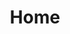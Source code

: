 ---
title: some
type: index
layout: home
seo:
  keywords: 'web development, cloud development, AWS services'
  meta-title: Team of highly qualified software engineers
  metaDescription: >-
    Team of highly qualified software engineers at your service. web and mobile
    app development, CRM, API and CMS integration.
title: Home
h1: Team of **highly qualified** software engineers at your service
intro: >
  The **fastest** way to grow your **business** is to use leading technologies
  to your advantage. Connect all your systems, data sheets, client and business
  information into one mean machine and be the master of your business. Don’t
  let business opportunities or potential risk go under your radar just because
  you couldn’t get your data sheets and clients synchronized.


  Make **higher client conversion** by employing **UX design** techniques and
  appealing beautiful design to your public websites or social network.
  **Connect your websites with CRM** and track your client preferences, get to
  know them better and offer them what they need at the right time. We are sure
  that will boost your revenues.


  **Use software to speed up your process** and save time for more important
  things - your business. Don’t spend hours and hours by trying to manually
  export any analyze information. Your time is crucial to you, spend it more
  efficient by concentrating on the things you already know
slider:
  - image: /img/1.jpg
    title: Add qualified and experienced people to your development team
  - image: /img/website_development.jpg
    subtitle: >-
      Experienced team in UI design and UX. Make web applicatinos that users
      will love
    title: Web app development
sections:
  - animation: fadeInUp
    class: text-left
    content: >-
      We bring a **personal** and **effective** approach to every project we
      work on, which is why our clients love us and why they keep coming back.
      We highly value quality and we try to find the best balance between our
      **quality** assurance and client's expenses. 


      You shouldn’t spend tons of money on SAP or in-house software, because
      software life-span is short and becoming shorter every day. Rather than
      buying a pure software consider buying a service. **Services evolve,
      programs don’t**!
    icon: icon-coffee left fadeInUp
    title: A fact worth a **thousand** words
    type: fact
  - animation: none
    class: text-left
    content: >-
      We investigate our client's needs and try to **solve business problems**
      with simple and intuitive technology solutions and focusing on things that
      are most important to clients - NOT computers!


      Our client’s goals are our primary target and focus should stay on those.
      Technical difficulties and similar obstacles are not something that is
      important to our clients - it’s up to us to solve it, not our clients! 


      We involve our client’s into our development process by applying **UX
      interaction design** method to produce high quality software/service and
      fulfill their expectations. We also use small steps approach with
      **iterative software development** to detect potential problems in design
      and we correct them at the very beginning. Design flaws can be huge
      problems if they are not detected at the right time.
    icon: icon-tablet right
    title: Our development process
    type: development
testimonials:
  - {}
---